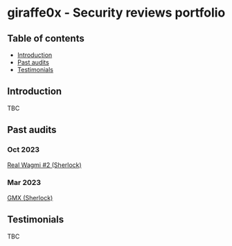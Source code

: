 # giraffe0x - Security reviews portfolio

## Table of contents
- [Introduction](#introduction)
- [Past audits](#past-audits)
- [Testimonials](#testimonials)


## Introduction
TBC

## Past audits
### Oct 2023
[Real Wagmi #2 (Sherlock)](https://github.com/giraffe0x/portfolio/blob/main/reports/sherlock/RealWagmi%232/RealWagmi%232.md)

### Mar 2023
[GMX (Sherlock)](https://github.com/giraffe0x/portfolio/tree/main/reports/sherlock/GMXv2)

## Testimonials
TBC
